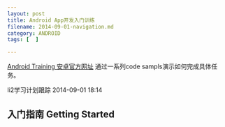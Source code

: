 ```yaml
---
layout: post
title: Android App开发入门训练
filename: 2014-09-01-navigation.md
category: ANDROID
tags: [  ]

---
```


[Android Training 安卓官方网址](http://developer.android.com/training/index.html) 
通过一系列code sampls演示如何完成具体任务。

li2学习计划跟踪 2014-09-01 18:14
 
## 入门指南 Getting Started
